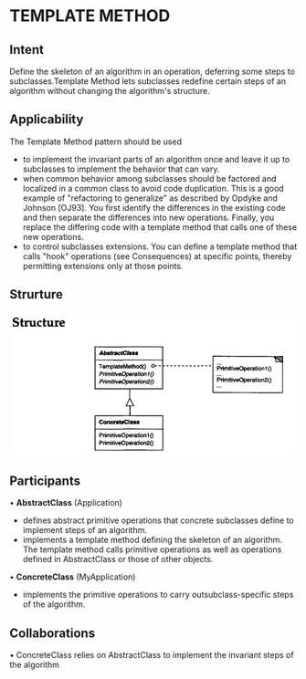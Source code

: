 # TEMPLATE METHOD
## Intent
Define the skeleton of an algorithm in an operation, deferring some steps to subclasses.Template Method lets subclasses redefine certain steps of an algorithm without changing the algorithm's structure.
## Applicability
The Template Method pattern should be used
- to implement the invariant parts of an algorithm once and leave it up to subclasses to implement the behavior that can vary.
- when common behavior among subclasses should be factored and localized in a common class to avoid code duplication. This is a good example of "refactoring to generalize" as described by Opdyke and Johnson [OJ93].
You first identify the differences in the existing code and then separate the differences into new operations. Finally, you replace the differing code with a template method that calls one of these new operations.
- to control subclasses extensions. You can define a template method that calls "hook" operations (see Consequences) at specific points, thereby permitting extensions only at those points.
## Strurture
![alt text](image.png)
## Participants
• **AbstractClass** (Application)
- defines abstract primitive operations that concrete subclasses define to implement steps of an algorithm.
- implements a template method defining the skeleton of an algorithm. The template method calls primitive operations as well as operations defined in AbstractClass or those of other objects.

• **ConcreteClass** (MyApplication)
- implements the primitive operations to carry outsubclass-specific steps of the algorithm.
## Collaborations
• ConcreteClass relies on AbstractClass to implement the invariant steps of the algorithm